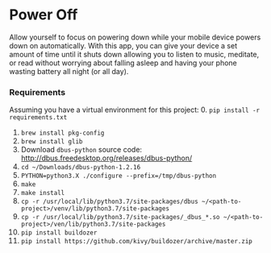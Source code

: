 # Power Off
Allow yourself to focus on powering down while your mobile device powers down on automatically. With this app, you
can give your device a set amount of time until it shuts down allowing you to listen to music, meditate, or read without
worrying about falling asleep and having your phone wasting battery all night (or all day).

### Requirements
Assuming you have a virtual environment for this project:
0. `pip install -r requirements.txt`
1. `brew install pkg-config`
2. `brew install glib`
3. Download `dbus-python` source code: <http://dbus.freedesktop.org/releases/dbus-python/>
4. `cd ~/Downloads/dbus-python-1.2.16`
5. `PYTHON=python3.X ./configure --prefix=/tmp/dbus-python`
6. `make`
7. `make install`
8. `cp -r /usr/local/lib/python3.7/site-packages/dbus ~/<path-to-project>/venv/lib/python3.7/site-packages`
9. `cp -r /usr/local/lib/python3.7/site-packages/_dbus_*.so ~/<path-to-project>/ven/lib/python3.7/site-packages`
10. `pip install buildozer`
11. `pip install https://github.com/kivy/buildozer/archive/master.zip`